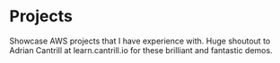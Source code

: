 # Projects
Showcase AWS projects that I have experience with. Huge shoutout to Adrian Cantrill at learn.cantrill.io for these brilliant and fantastic demos.
